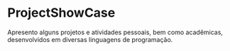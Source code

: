# ProjectShowCase
Apresento alguns projetos e atividades pessoais, bem como acadêmicas, desenvolvidos em diversas linguagens de programação.
